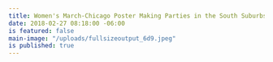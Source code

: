 ```yaml
---
title: Women's March-Chicago Poster Making Parties in the South Suburbs
date: 2018-02-27 08:18:00 -06:00
is featured: false
main-image: "/uploads/fullsizeoutput_6d9.jpeg"
is published: true
---
```


